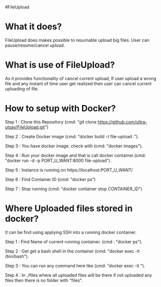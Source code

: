 #FileUpload

# What it does?
FileUpload does makes possible to resumable upload big files. User can pause/resume/cancel upload.

# What is use of FileUpload?
As it provides functionality of cancel current upload, If user upload a wrong file and any instant of time user get realized then user can cancel current uploading of file.


# How to setup with Docker?

Step 1 : Clone this Repository (cmd:  "git clone https://github.com/ultra-utsav/FileUpload.git")    

Step 2 : Create Docker image (cmd: "docker build -t file-upload .").

Step 3 : You have docker image. check with (cmd: "docker images").

Step 4 : Run your docker image and that is call docker container.(cmd: "docker run -d -p PORT_U_WANT:8000 file-upload").

Step 5 : Instance is running on https://localhost:PORT_U_WANT/

Step 6 : Find Container ID (cmd: "docker ps") 

Step 7 : Stop running (cmd: "docker container stop CONTAINER_ID")



# Where Uploaded files stored in docker?
It can be find using applying SSH into a running docker container.

Step 1 : Find Name of current running container. (cmd : "docker ps").    

Step 2 : Get get a bash shell in the container (cmd: "docker exec -it <container name> /bin/bash").

Step 3 : You can run any command here like (cmd: "docker exec -it <container name> <command>").

Step 4 : In ./files where all uploaded files will be there if not uploaded any files then there is no folder with "files".



